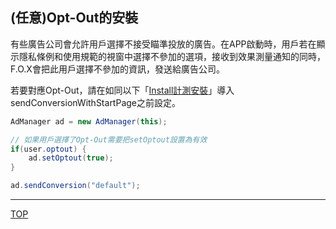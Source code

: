 ## (任意)Opt-Out的安裝

有些廣告公司會允許用戶選擇不接受瞄準投放的廣告。在APP啟動時，用戶若在顯示隱私條例和使用規範的視窗中選擇不參加的選項，接收到效果測量通知的同時，F.O.X會把此用戶選擇不參加的資訊，發送給廣告公司。

若要對應Opt-Out，請在如同以下「[Install計測安裝](3.x/lang/zh-tw/doc/send_conversion/README.md)」導入sendConversionWithStartPage之前設定。

```java
AdManager ad = new AdManager(this);
// 如果用戶選擇了Opt-Out需要把setOptout設置為有效if(user.optout) {	ad.setOptout(true);}
ad.sendConversion("default");
```

---
[TOP](/lang/zh-tw/README.md)
